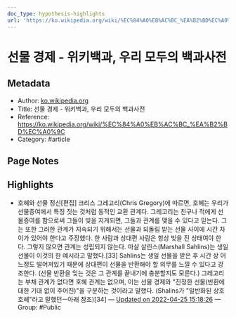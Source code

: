 ```yaml
---
doc_type: hypothesis-highlights
url: 'https://ko.wikipedia.org/wiki/%EC%84%A0%EB%AC%BC_%EA%B2%BD%EC%A0%9C'
---
```


# 선물 경제 - 위키백과, 우리 모두의 백과사전

## Metadata
- Author: [ko.wikipedia.org]()
- Title: 선물 경제 - 위키백과, 우리 모두의 백과사전
- Reference: https://ko.wikipedia.org/wiki/%EC%84%A0%EB%AC%BC_%EA%B2%BD%EC%A0%9C
- Category: #article

## Page Notes
## Highlights
- 호혜와 선물 정신[편집] 크리스 그레고리(Chris Gregory)에 따르면, 호혜는 우리가 선물증여에서 특징 짓는 것처럼 동적인 교환 관계다. 그레고리는 친구나 적에게 선물증여를 함으로써 그들이 빚을 지게되면, 그들과 관계를 맺을 수 있다고 믿는다. 그는 또한 그러한 관계가 지속되기 위해서는 선물과 되돌림 받는 선물 사이에 시간 차이가 있어야 한다고 주장했다. 한 사람과 상대편 사람은 항상 빚을 진 상태여야 한다. 그렇지 않으면 관계는 성립되지 않는다. 마샬 살린스(Marshall Sahlins)는 생일 선물이 이것의 한 예시라고 말했다.[33] Sahlins는 생일 선물을 받은 후 시간 상 어느정도 떨어져있기 때문에 상대편이 선물을 반환해야 할 의무를 느낄 수 있다고 강조한다. (선물 반환을 잊는 것은 그 관계를 끝내기에 충분할지도 모른다.) 그레고리는 부채 관계가 없다면 호혜 관계는 없으며, 이는 선물 경제와 "진정한 선물(반환에 대한 기대 없이 주어진)"을 구분하는 것이라고 말했다. (Shalins가 "일반화된 상호 호혜"라고 말했던ㅡ아래 참조)[34] — [Updated on 2022-04-25 15:18:26](https://hyp.is/hIkfFsRfEeymg2feb0qakA/ko.wikipedia.org/wiki/%EC%84%A0%EB%AC%BC_%EA%B2%BD%EC%A0%9C) — Group: #Public



